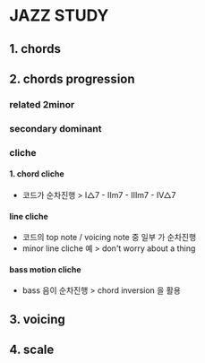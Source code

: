 # JAZZ STUDY

## 1. chords


## 2. chords progression
### related 2minor
### secondary dominant

### cliche
#### 1. chord cliche
- 코드가 순차진행 > I△7 - IIm7 - IIIm7 - IV△7

#### line cliche
- 코드의 top note / voicing note 중 일부 가 순차진행
- minor line cliche 예 > don't worry about a thing

#### bass motion cliche
- bass 음이 순차진행 > chord inversion 을 활용

## 3. voicing

## 4. scale
